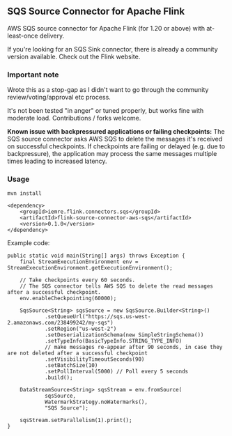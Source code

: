 ## SQS Source Connector for Apache Flink

AWS SQS source connector for Apache Flink (for 1.20 or above) with at-least-once delivery.

If you're looking for an SQS Sink connector, there is already a community version available. Check out the Flink website.

### Important note

Wrote this as a stop-gap as I didn't want to go through the community review/voting/approval etc process. 

It's not been tested "in anger" or tuned properly, but works fine with moderate load. Contributions / forks welcome.

**Known issue with backpressured applications or failing checkpoints:** The SQS source connector asks AWS SQS to delete the messages it's received on successful checkpoints. If checkpoints are failing or delayed (e.g. due to backpressure), the application may process the same messages multiple times leading to increased latency.


### Usage

`mvn install`

```
<dependency>
    <groupId>iemre.flink.connectors.sqs</groupId>
    <artifactId>flink-source-connector-aws-sqs</artifactId>
    <version>0.1.0</version>
</dependency>
```

Example code:

```
public static void main(String[] args) throws Exception {
    final StreamExecutionEnvironment env = StreamExecutionEnvironment.getExecutionEnvironment();
    
    // Take checkpoints every 60 seconds. 
    // The SQS connector tells AWS SQS to delete the read messages after a successful checkpoint. 
    env.enableCheckpointing(60000);

    SqsSource<String> sqsSource = new SqsSource.Builder<String>()
            .setQueueUrl("https://sqs.us-west-2.amazonaws.com/238499242/my-sqs")
            .setRegion("us-west-2")
            .setDeserializationSchema(new SimpleStringSchema())
            .setTypeInfo(BasicTypeInfo.STRING_TYPE_INFO)
            // make messages re-appear after 90 seconds, in case they are not deleted after a successful checkpoint
            .setVisibilityTimeoutSeconds(90)
            .setBatchSize(10)
            .setPollInterval(5000) // Poll every 5 seconds
            .build();

    DataStreamSource<String> sqsStream = env.fromSource(
            sqsSource,
            WatermarkStrategy.noWatermarks(),
            "SQS Source");

    sqsStream.setParallelism(1).print();
}

```
